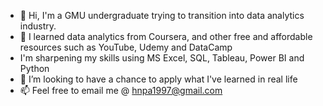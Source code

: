 - 👋 Hi, I'm a GMU undergraduate trying to transition into data analytics industry.
- 🌱 I learned data analytics from Coursera, and other free and affordable resources such as YouTube, Udemy and DataCamp
- I'm sharpening my skills using MS Excel, SQL, Tableau, Power BI and Python
- 💞️ I’m looking to have a chance to apply what I've learned in real life
- 📫 Feel free to email me @ hnpa1997@gmail.com 

<!---
annguyenhuynh/annguyenhuynh is a ✨ special ✨ repository because its `README.md` (this file) appears on your GitHub profile.
You can click the Preview link to take a look at your changes.
--->
